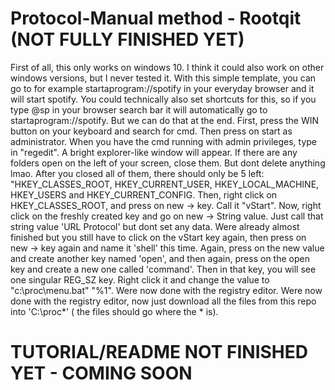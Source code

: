 # Protocol-Manual method - Rootqit (NOT FULLY FINISHED YET) 
First of all, this only works on windows 10. I think it could also work on other windows versions, but I never tested it.
With this simple template, you can go to for example startaprogram://spotify in your everyday browser and it will start spotify.
You could technically also set shortcuts for this, so if you type @sp in your browser search bar it will automatically go to startaprogram://spotify. But we can do that at the end.
First, press the WIN button on your keyboard and search for cmd. Then press on start as administrator.
When you have the cmd running with admin privileges, type in "regedit". A bright explorer-like window will appear. 
If there are any folders open on the left of your screen, close them. But dont delete anything lmao.
After you closed all of them, there should only be 5 left: "HKEY_CLASSES_ROOT, HKEY_CURRENT_USER, HKEY_LOCAL_MACHINE, HKEY_USERS and HKEY_CURRENT_CONFIG.
Then, right click on HKEY_CLASSES_ROOT, and press on new -> key. Call it "vStart". Now, right click on the freshly created key and go on new -> String value. Just call that string value 'URL Protocol' but dont set any data.
Were already almost finished but you still have to click on the vStart key again, then press on new -> key again and name it 'shell' this time. Again, press on the new value and create another key named 'open', and then again, press on the open key and 
create a new one called 'command'. Then in that key, you will see one singular REG_SZ key. Right click it and change the value to "c:\proc\menu.bat" "%1". Were now done with the registry editor.
Were now done with the registry editor, now just download all the files from this repo into 'C:\proc\*' ( the files should go where the * is).
# TUTORIAL/README NOT FINISHED YET - COMING SOON
